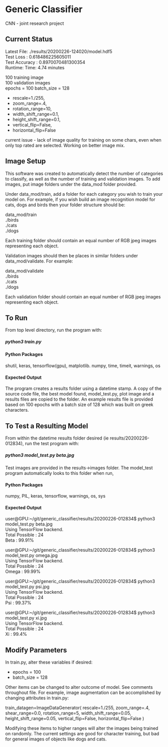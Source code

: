 # Generic Classifier #
CNN - joint research project

## Current Status ##
Latest 
File: ./results/20200226-124020/model.hdf5  
Test Loss     : 0.618486225605011  
Test Accuracy : 0.8970070481300354  
Runtime: Time: 4.74 minutes  

100 training image  
100 validation images  
epochs = 100
batch_size = 128
* rescale=1./255,
* zoom_range=.4,
* rotation_range=10,
* width_shift_range=0.1,
* height_shift_range=0.1,
* vertical_flip=False,
* horizontal_flip=False

current issue - lack of image quality for training on some chars, even when only top rated are selected. Working on better image mix.

## Image Setup ##
This software was created to automatically detect the number of categories to classify, as well as the number of training and validation images. To add images, put image folders under the data_mod folder provided.

Under data_mod/train, add a folder for each category you wish to train your model on. For example, if you wish build an image recognition model for cats, dogs and birds then your folder structure should be:

data_mod/train  
					./birds  
					./cats  
					./dogs  
					
Each training folder should contain an equal number of RGB jpeg images representing each object. 

Validation images should then be places in similar folders under data_mod/validate. For example:

data_mod/validate  
					./birds  
					./cats  
					./dogs  

Each validation folder should contain an equal number of RGB jpeg images representing each object. 

## To Run ##
From top level directory, run the program with:

##### python3 train.py #####

#### Python Packages ####
shutil, keras, tensorflow(gpu), matplotlib. numpy, time, timeit, warnings, os

#### Expected Output ####
The program creates a results folder using a datetime stamp. A copy of the source code file, the best model found, model_test.py, plot image and a results files are copied to the folder. An example results file is provided based on 100 epochs with a batch size of 128 which was built on greek characters.

## To Test a Resulting Model ##
From within the datetime results folder desired (ie results/20200226-012834), run the test program with:

##### python3 model_test.py beta.jpg #####

Test images are provided in the results->images folder. The model_test program automatically looks to this folder when run, 

#### Python Packages ####
numpy, PIL, keras, tensorflow, warnings, os, sys

#### Expected Output ####

user@GPU:~/git/generic_classifier/results/20200226-012834$ python3 model_test.py beta.jpg  
Using TensorFlow backend.  
Total Possible : 24  
Beta : 99.91%  

user@GPU:~/git/generic_classifier/results/20200226-012834$ python3 model_test.py omega.jpg  
Using TensorFlow backend.  
Total Possible : 24  
Omega : 99.99%  

user@GPU:~/git/generic_classifier/results/20200226-012834$ python3 model_test.py psi.jpg  
Using TensorFlow backend.  
Total Possible : 24  
Psi : 99.37%  

user@GPU:~/git/generic_classifier/results/20200226-012834$ python3 model_test.py xi.jpg  
Using TensorFlow backend.  
Total Possible : 24  
Xi : 99.4%  

## Modify Parameters ##
In train.py, alter these variables if desired:  
* epochs = 100
* batch_size = 128  

Other items can be changed to alter outcome of model. See comments throughout file. For example, 
image augmentation can be accomplished by changing attributes in train.py:

train_datagen=ImageDataGenerator(
    rescale=1./255,
    zoom_range=.4,
    shear_range=0.0,
    rotation_range=5,
    width_shift_range=0.05,
    height_shift_range=0.05,
    vertical_flip=False,
    horizontal_flip=False
)

Modifying these items to higher ranges will alter the images being trained on randomly. The current 
settings are good for character training, but bad for general images of objects like dogs and cats.  



